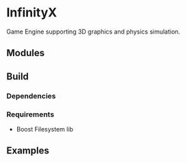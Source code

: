 # InfinityX
Game Engine supporting 3D graphics and physics simulation.

## Modules

## Build

### Dependencies
### Requirements
* Boost Filesystem lib

## Examples